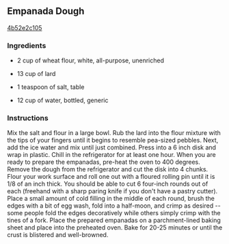 ## Empanada Dough

[4b52e2c105](http://www.food.com/recipe/empanada-dough-338295)

### Ingredients

 - 2 cup of wheat flour, white, all-purpose, unenriched

 - 13 cup of lard

 - 1 teaspoon of salt, table

 - 12 cup of water, bottled, generic

### Instructions

Mix the salt and flour in a large bowl. Rub the lard into the flour mixture with the tips of your fingers until it begins to resemble pea-sized pebbles. Next, add the ice water and mix until just combined. Press into a 6 inch disk and wrap in plastic. Chill in the refrigerator for at least one hour. When you are ready to prepare the empanadas, pre-heat the oven to 400 degrees. Remove the dough from the refrigerator and cut the disk into 4 chunks. Flour your work surface and roll one out with a floured rolling pin until it is 1/8 of an inch thick. You should be able to cut 6 four-inch rounds out of each (freehand with a sharp paring knife if you don't have a pastry cutter). Place a small amount of cold filling in the middle of each round, brush the edges with a bit of egg wash, fold into a half-moon, and crimp as desired -- some people fold the edges decoratively while others simply crimp with the tines of a fork. Place the prepared empanadas on a parchment-lined baking sheet and place into the preheated oven. Bake for 20-25 minutes or until the crust is blistered and well-browned.